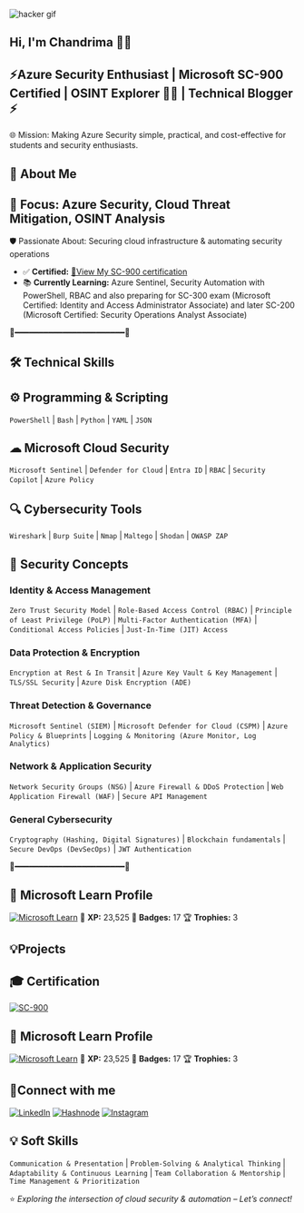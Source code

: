 ![hacker gif](https://github.com/user-attachments/assets/07c85f80-d9cf-4902-8655-392ab0407637)

## Hi, I'm Chandrima 👩‍💻

## ⚡Azure Security Enthusiast | Microsoft SC-900 Certified | OSINT Explorer 🕵️‍♀️ | Technical Blogger ⚡

 🌐 Mission: Making Azure Security simple, practical, and cost-effective for students and security enthusiasts.

## 🚀 About Me

## 🎯 Focus: Azure Security, Cloud Threat Mitigation, OSINT Analysis

🛡 Passionate About: Securing cloud infrastructure & automating security operations
- ✅ **Certified:** [🧷View My SC-900 certification](https://learn.microsoft.com/api/credentials/share/en-us/ChandrimaDas-7898/5C5B7366449C0283?sharingId=A31D56E5ACACEDD8)
- 📚 **Currently Learning:** Azure Sentinel, Security Automation with PowerShell, RBAC and also preparing for SC-300 exam (Microsoft Certified: Identity and Access Administrator Associate) and later SC-200 (Microsoft Certified: Security Operations Analyst Associate)

🌌━━━━━━━━━━━━━━━━━━━━━━━🌌

## 🛠 Technical Skills

## ⚙ Programming & Scripting

`PowerShell` | `Bash` | `Python` | `YAML` | `JSON`

## ☁ Microsoft Cloud Security

`Microsoft Sentinel` | `Defender for Cloud` | `Entra ID` | `RBAC` | `Security Copilot` | `Azure Policy`

## 🔍 Cybersecurity Tools

`Wireshark` | `Burp Suite` | `Nmap` | `Maltego` | `Shodan` | `OWASP ZAP`

## 🔐 Security Concepts

### Identity & Access Management
`Zero Trust Security Model` | `Role-Based Access Control (RBAC)` | `Principle of Least Privilege (PoLP)` | `Multi-Factor Authentication (MFA)` | `Conditional Access Policies` | `Just-In-Time (JIT) Access`

### Data Protection & Encryption
`Encryption at Rest & In Transit` | `Azure Key Vault & Key Management` | `TLS/SSL Security` | `Azure Disk Encryption (ADE)`

### Threat Detection & Governance
`Microsoft Sentinel (SIEM)` | `Microsoft Defender for Cloud (CSPM)` | `Azure Policy & Blueprints` | `Logging & Monitoring (Azure Monitor, Log Analytics)`

### Network & Application Security
`Network Security Groups (NSG)` | `Azure Firewall & DDoS Protection` | `Web Application Firewall (WAF)` | `Secure API Management`

### General Cybersecurity
`Cryptography (Hashing, Digital Signatures)` | `Blockchain fundamentals` | `Secure DevOps (DevSecOps)` | `JWT Authentication` 

🌌━━━━━━━━━━━━━━━━━━━━━━━🌌

## 🏅 Microsoft Learn Profile
[![Microsoft Learn](https://img.shields.io/badge/Microsoft%20Learn-Profile-blue?style=for-the-badge&logo=microsoft)](https://learn.microsoft.com/en-us/users/chandrimadas-7898/)
🎯 **XP:** 23,525 
🏅 **Badges:** 17 
🏆 **Trophies:** 3 

## 💡Projects









## 🎓 Certification
[![SC-900](https://img.shields.io/badge/SC--900-Security%20Compliance%20Identity-blue?style=for-the-badge&logo=microsoft)](https://learn.microsoft.com/api/credentials/share/en-us/ChandrimaDas-7898/5C5B7366449C0283?sharingId=A31D56E5ACACEDD8)

## 🏅 Microsoft Learn Profile
[![Microsoft Learn](https://img.shields.io/badge/Microsoft%20Learn-Profile-blue?style=for-the-badge&logo=microsoft)](https://learn.microsoft.com/en-us/users/chandrimadas-7898/)
🎯 **XP:** 23,525 
🏅 **Badges:** 17 
🏆 **Trophies:** 3  

## 🌟Connect with me
[![LinkedIn](https://img.shields.io/badge/LinkedIn-0077B5?style=for-the-badge&logo=linkedin&logoColor=white)](https://www.linkedin.com/in/cybergirly-chandrima/)
[![Hashnode](https://img.shields.io/badge/Blog-Hashnode-2962FF?style=for-the-badge&logo=hashnode&logoColor=white)](https://idksec.hashnode.dev/)
[![Instagram](https://img.shields.io/badge/Instagram-E4405F?style=for-the-badge&logo=instagram&logoColor=white)](https://www.instagram.com/_peacedeprived_/)

## 💡 Soft Skills
`Communication & Presentation` | `Problem-Solving & Analytical Thinking` | `Adaptability & Continuous Learning` | `Team Collaboration & Mentorship` | `Time Management & Prioritization`

⭐ *Exploring the intersection of cloud security & automation – Let’s connect!*


